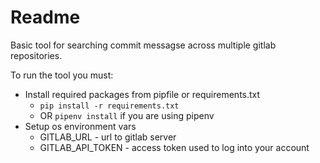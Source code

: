 # Readme
Basic tool for searching commit messagse across multiple gitlab repositories.

To run the tool you must:
  * Install required packages from pipfile or requirements.txt
    * `pip install -r requirements.txt`
    * OR `pipenv install` if you are using pipenv
  * Setup os environment vars 
    * GITLAB_URL - url to gitlab server
    * GITLAB_API_TOKEN - access token used to log into your account
